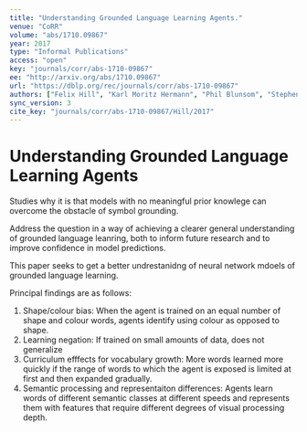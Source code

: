 ```yaml
---
title: "Understanding Grounded Language Learning Agents."
venue: "CoRR"
volume: "abs/1710.09867"
year: 2017
type: "Informal Publications"
access: "open"
key: "journals/corr/abs-1710-09867"
ee: "http://arxiv.org/abs/1710.09867"
url: "https://dblp.org/rec/journals/corr/abs-1710-09867"
authors: ["Felix Hill", "Karl Moritz Hermann", "Phil Blunsom", "Stephen Clark"]
sync_version: 3
cite_key: "journals/corr/abs-1710-09867/Hill/2017"
---
```

# Understanding Grounded Language Learning Agents

Studies why it is that models with no meaningful prior knowlege can overcome the obstacle of symbol grounding.

Address the question in a way of achieving a clearer general understanding of grounded language leanring, both to inform future research and to improve confidence in model predictions.

This paper seeks to get a better undrestanidng of neural network mdoels of grounded language learning.

Principal findings are as follows:

 1. Shape/colour bias: When the agent is trained on an equal number of shape and colour words, agents identify using colour as opposed to shape.
 2. Learning negation: If trained on small amounts of data, does not generalize
 3. Curriculum efffects for vocabulary growth: More words learned more quickly if the range of words to which the agent is exposed is limited at first and then expanded gradually.
 4. Semantic processing and representaiton differences: Agents learn words of different semantic classes at different speeds and represents them with features that require different degrees of visual processing depth.
